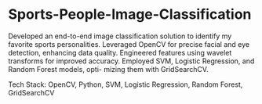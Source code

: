 # Sports-People-Image-Classification


Developed an end-to-end image classification solution to identify my favorite sports personalities. Leveraged OpenCV for precise facial and eye detection, enhancing data quality. Engineered features using wavelet transforms for improved accuracy. Employed SVM, Logistic Regression, and Random Forest models, opti-
mizing them with GridSearchCV.

Tech Stack: OpenCV, Python, SVM, Logistic Regression, Random Forest, GridSearchCV
